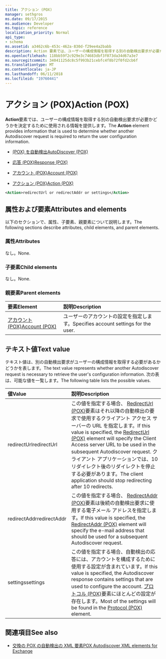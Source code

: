 ```yaml
---
title: アクション (POX)
manager: sethgros
ms.date: 09/17/2015
ms.audience: Developer
ms.topic: reference
localization_priority: Normal
api_type:
- schema
ms.assetid: a3462c6b-453c-462a-830d-f29ee4a2babb
description: Action 要素では、ユーザーの構成情報を取得する別の自動検出要求が必要かどうかを決定するために使用される情報を提供します。
ms.openlocfilehash: 118bb59f2c929e3c74683dbf3f073da34d67a3e7
ms.sourcegitcommit: 34041125dc8c5f993b21cebfc4f8b72f0fd2cb6f
ms.translationtype: MT
ms.contentlocale: ja-JP
ms.lasthandoff: 06/11/2018
ms.locfileid: "19760441"
---
```

# <a name="action-pox"></a><span data-ttu-id="03ec4-103">アクション (POX)</span><span class="sxs-lookup"><span data-stu-id="03ec4-103">Action (POX)</span></span>

<span data-ttu-id="03ec4-104">**Action**要素では、ユーザーの構成情報を取得する別の自動検出要求が必要かどうかを決定するために使用される情報を提供します。</span><span class="sxs-lookup"><span data-stu-id="03ec4-104">The **Action** element provides information that is used to determine whether another Autodiscover request is required to return the user configuration information.</span></span> 
  
- [<span data-ttu-id="03ec4-105">(POX) を自動検出</span><span class="sxs-lookup"><span data-stu-id="03ec4-105">AutoDiscover (POX)</span></span>](autodiscover-pox.md)
  
- [<span data-ttu-id="03ec4-106">応答 (POX)</span><span class="sxs-lookup"><span data-stu-id="03ec4-106">Response (POX)</span></span>](response-pox.md)
  
- [<span data-ttu-id="03ec4-107">アカウント (POX)</span><span class="sxs-lookup"><span data-stu-id="03ec4-107">Account (POX)</span></span>](account-pox.md)
  
- [<span data-ttu-id="03ec4-108">アクション (POX)</span><span class="sxs-lookup"><span data-stu-id="03ec4-108">Action (POX)</span></span>](action-pox.md)
  
```xml
<Action>redirectUrl or redirectAddr or settings</Action>
```

## <a name="attributes-and-elements"></a><span data-ttu-id="03ec4-109">属性および要素</span><span class="sxs-lookup"><span data-stu-id="03ec4-109">Attributes and elements</span></span>

<span data-ttu-id="03ec4-110">以下のセクションで、属性、子要素、親要素について説明します。</span><span class="sxs-lookup"><span data-stu-id="03ec4-110">The following sections describe attributes, child elements, and parent elements.</span></span>
  
### <a name="attributes"></a><span data-ttu-id="03ec4-111">属性</span><span class="sxs-lookup"><span data-stu-id="03ec4-111">Attributes</span></span>

<span data-ttu-id="03ec4-112">なし。</span><span class="sxs-lookup"><span data-stu-id="03ec4-112">None.</span></span>
  
### <a name="child-elements"></a><span data-ttu-id="03ec4-113">子要素</span><span class="sxs-lookup"><span data-stu-id="03ec4-113">Child elements</span></span>

<span data-ttu-id="03ec4-114">なし。</span><span class="sxs-lookup"><span data-stu-id="03ec4-114">None.</span></span>
  
### <a name="parent-elements"></a><span data-ttu-id="03ec4-115">親要素</span><span class="sxs-lookup"><span data-stu-id="03ec4-115">Parent elements</span></span>

|<span data-ttu-id="03ec4-116">**要素**</span><span class="sxs-lookup"><span data-stu-id="03ec4-116">**Element**</span></span>|<span data-ttu-id="03ec4-117">**説明**</span><span class="sxs-lookup"><span data-stu-id="03ec4-117">**Description**</span></span>|
|:-----|:-----|
|[<span data-ttu-id="03ec4-118">アカウント (POX)</span><span class="sxs-lookup"><span data-stu-id="03ec4-118">Account (POX)</span></span>](account-pox.md) <br/> |<span data-ttu-id="03ec4-119">ユーザーのアカウントの設定を指定します。</span><span class="sxs-lookup"><span data-stu-id="03ec4-119">Specifies account settings for the user.</span></span>  <br/> |
   
## <a name="text-value"></a><span data-ttu-id="03ec4-120">テキスト値</span><span class="sxs-lookup"><span data-stu-id="03ec4-120">Text value</span></span>

<span data-ttu-id="03ec4-121">テキスト値は、別の自動検出要求がユーザーの構成情報を取得する必要があるかどうかを表します。</span><span class="sxs-lookup"><span data-stu-id="03ec4-121">The text value represents whether another Autodiscover request is necessary to retrieve the user's configuration information.</span></span> <span data-ttu-id="03ec4-122">次の表は、可能な値を一覧します。</span><span class="sxs-lookup"><span data-stu-id="03ec4-122">The following table lists the possible values.</span></span>
  
|<span data-ttu-id="03ec4-123">**値**</span><span class="sxs-lookup"><span data-stu-id="03ec4-123">**Value**</span></span>|<span data-ttu-id="03ec4-124">**説明**</span><span class="sxs-lookup"><span data-stu-id="03ec4-124">**Description**</span></span>|
|:-----|:-----|
|<span data-ttu-id="03ec4-125">redirectUrl</span><span class="sxs-lookup"><span data-stu-id="03ec4-125">redirectUrl</span></span>  <br/> |<span data-ttu-id="03ec4-126">この値を指定する場合、 [RedirectUrl (POX)](redirecturl-pox.md)要素はそれ以降の自動検出の要求で使用するクライアント アクセス サーバーの URL を指定します。</span><span class="sxs-lookup"><span data-stu-id="03ec4-126">If this value is specified, the [RedirectUrl (POX)](redirecturl-pox.md) element will specify the Client Access server URL to be used in the subsequent Autodiscover request.</span></span> <span data-ttu-id="03ec4-127">クライアント アプリケーションでは、10 リダイレクト後のリダイレクトを停止する必要があります。</span><span class="sxs-lookup"><span data-stu-id="03ec4-127">The client application should stop redirecting after 10 redirects.</span></span>  <br/> |
|<span data-ttu-id="03ec4-128">redirectAddr</span><span class="sxs-lookup"><span data-stu-id="03ec4-128">redirectAddr</span></span>  <br/> |<span data-ttu-id="03ec4-129">この値を指定する場合、 [RedirectAddr (POX)](redirectaddr-pox.md)要素は後続の自動検出要求に使用する電子メール アドレスを指定します。</span><span class="sxs-lookup"><span data-stu-id="03ec4-129">If this value is specified, the [RedirectAddr (POX)](redirectaddr-pox.md) element will specify the e-mail address that should be used for a subsequent Autodiscover request.</span></span>  <br/> |
|<span data-ttu-id="03ec4-130">settings</span><span class="sxs-lookup"><span data-stu-id="03ec4-130">settings</span></span>  <br/> |<span data-ttu-id="03ec4-131">この値を指定する場合、自動検出の応答には、アカウントを構成するために使用する設定が含まれています。</span><span class="sxs-lookup"><span data-stu-id="03ec4-131">If this value is specified, the Autodiscover response contains settings that are used to configure the account.</span></span> <span data-ttu-id="03ec4-132">[プロトコル (POX)](protocol-pox.md)要素にほとんどの設定が存在します。</span><span class="sxs-lookup"><span data-stu-id="03ec4-132">Most of the settings will be found in the [Protocol (POX)](protocol-pox.md) element.</span></span>  <br/> |
   
## <a name="see-also"></a><span data-ttu-id="03ec4-133">関連項目</span><span class="sxs-lookup"><span data-stu-id="03ec4-133">See also</span></span>

- [<span data-ttu-id="03ec4-134">交換の POX の自動検出の XML 要素</span><span class="sxs-lookup"><span data-stu-id="03ec4-134">POX Autodiscover XML elements for Exchange</span></span>](pox-autodiscover-xml-elements-for-exchange.md)

